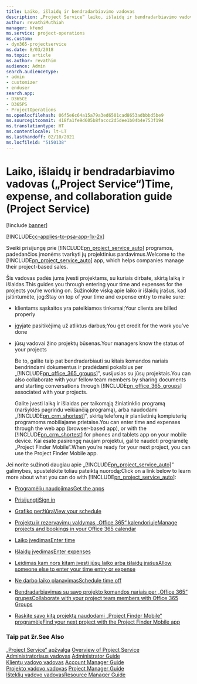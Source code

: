 ```yaml
---
title: Laiko, išlaidų ir bendradarbiavimo vadovas
description: „Project Service“ laiko, išlaidų ir bendradarbiavimo vadovas
author: revathiMuthiah
manager: kfend
ms.service: project-operations
ms.custom:
- dyn365-projectservice
ms.date: 8/03/2018
ms.topic: article
ms.author: revathim
audience: Admin
search.audienceType:
- admin
- customizer
- enduser
search.app:
- D365CE
- D365PS
- ProjectOperations
ms.openlocfilehash: 06f5e6c64a15a79a3ed6501cad8653adbbbd5be9
ms.sourcegitcommit: 418fa1fe9d605b8faccc2d5dee1b04b4e753f194
ms.translationtype: HT
ms.contentlocale: lt-LT
ms.lasthandoff: 02/10/2021
ms.locfileid: "5150138"
---
```

# <a name="time-expense-and-collaboration-guide-project-service"></a><span data-ttu-id="1ca2f-103">Laiko, išlaidų ir bendradarbiavimo vadovas („Project Service“)</span><span class="sxs-lookup"><span data-stu-id="1ca2f-103">Time, expense, and collaboration guide (Project Service)</span></span>

[!include [banner](../includes/psa-now-project-operations.md)]

[!INCLUDE[cc-applies-to-psa-app-1x-2x](../includes/cc-applies-to-psa-app-1x-2x.md)]

<span data-ttu-id="1ca2f-104">Sveiki prisijungę prie [!INCLUDE[pn_project_service_auto](../includes/pn-project-service-auto.md)] programos, padedančios įmonėms tvarkyti jų projektinius pardavimus.</span><span class="sxs-lookup"><span data-stu-id="1ca2f-104">Welcome to the [!INCLUDE[pn_project_service_auto](../includes/pn-project-service-auto.md)] app, which helps companies manage their project-based sales.</span></span> 
  
 <span data-ttu-id="1ca2f-105">Šis vadovas padės jums įvesti projektams, su kuriais dirbate, skirtą laiką ir išlaidas.</span><span class="sxs-lookup"><span data-stu-id="1ca2f-105">This guides you through entering your time and expenses for the projects you’re working on.</span></span> <span data-ttu-id="1ca2f-106">Sužinokite viską apie laiko ir išlaidų įrašus, kad įsitintumėte, jog:</span><span class="sxs-lookup"><span data-stu-id="1ca2f-106">Stay on top of your time and expense entry to make sure:</span></span>  
  
- <span data-ttu-id="1ca2f-107">klientams sąskaitos yra pateikiamos tinkamai;</span><span class="sxs-lookup"><span data-stu-id="1ca2f-107">Your clients are billed properly</span></span>  
  
- <span data-ttu-id="1ca2f-108">įgyjate pasitikėjimą už atliktus darbus;</span><span class="sxs-lookup"><span data-stu-id="1ca2f-108">You get credit for the work you’ve done</span></span>  
  
- <span data-ttu-id="1ca2f-109">jūsų vadovai žino projektų būsenas.</span><span class="sxs-lookup"><span data-stu-id="1ca2f-109">Your managers know the status of your projects</span></span>  
  
  <span data-ttu-id="1ca2f-110">Be to, galite taip pat bendradarbiauti su kitais komandos nariais bendrindami dokumentus ir pradėdami pokalbius per „[!INCLUDE[pn_office_365_groups](../includes/pn-office-365-groups.md)]”, susijusias su jūsų projektais.</span><span class="sxs-lookup"><span data-stu-id="1ca2f-110">You can also collaborate with your fellow team members by sharing documents and starting conversations through [!INCLUDE[pn_office_365_groups](../includes/pn-office-365-groups.md)] associated with your projects.</span></span>  
  
  <span data-ttu-id="1ca2f-111">Galite įvesti laiką ir išlaidas per taikomąją žiniatinklio programą (naršyklės pagrindu veikiančią programą), arba naudodami „[!INCLUDE[pn_crm_shortest](../includes/pn-crm-shortest.md)]”, skirtą telefonų ir planšetinių kompiuterių programoms mobiliajame prietaise.</span><span class="sxs-lookup"><span data-stu-id="1ca2f-111">You can enter time and expenses through the web app (browser-based app), or with the [!INCLUDE[pn_crm_shortest](../includes/pn-crm-shortest.md)] for phones and tablets app on your mobile device.</span></span> <span data-ttu-id="1ca2f-112">Kai esate pasirengę naujam projektui, galite naudoti programėlę „Project Finder Mobile“.</span><span class="sxs-lookup"><span data-stu-id="1ca2f-112">When you’re ready for your next project, you can use the Project Finder Mobile app.</span></span>  
  
<span data-ttu-id="1ca2f-113">Jei norite sužinoti daugiau apie „[!INCLUDE[pn_project_service_auto](../includes/pn-project-service-auto.md)]” galimybes, spustelėkite toliau pateiktą nuorodą:</span><span class="sxs-lookup"><span data-stu-id="1ca2f-113">Click on a link below to learn more about what you can do with [!INCLUDE[pn_project_service_auto](../includes/pn-project-service-auto.md)]:</span></span>  
  
-   [<span data-ttu-id="1ca2f-114">Programėlių naudojimas</span><span class="sxs-lookup"><span data-stu-id="1ca2f-114">Get the apps</span></span>](../psa/get-apps.md)  
  
-   [<span data-ttu-id="1ca2f-115">Prisijungti</span><span class="sxs-lookup"><span data-stu-id="1ca2f-115">Sign in</span></span>](../psa/sign-in.md)  
  
-   [<span data-ttu-id="1ca2f-116">Grafiko peržiūra</span><span class="sxs-lookup"><span data-stu-id="1ca2f-116">View your schedule</span></span>](../psa/view-schedule.md)  
  
-   [<span data-ttu-id="1ca2f-117">Projektų ir rezervavimų valdymas „Office 365“ kalendoriuje</span><span class="sxs-lookup"><span data-stu-id="1ca2f-117">Manage projects and bookings in your Office 365 calendar</span></span>](../psa/manage-project-bookings-office-365-calendar.md)  
  
-   [<span data-ttu-id="1ca2f-118">Laiko įvedimas</span><span class="sxs-lookup"><span data-stu-id="1ca2f-118">Enter time</span></span>](../psa/enter-time.md)  
  
-   [<span data-ttu-id="1ca2f-119">Išlaidų įvedimas</span><span class="sxs-lookup"><span data-stu-id="1ca2f-119">Enter expenses</span></span>](../psa/enter-expenses.md)  
  
-   [<span data-ttu-id="1ca2f-120">Leidimas kam nors kitam įvesti jūsų laiko arba išlaidų įrašus</span><span class="sxs-lookup"><span data-stu-id="1ca2f-120">Allow someone else to enter your time entry or expense</span></span>](../psa/allow-someone-else-enter-time-entry-expense.md)  
  
-   [<span data-ttu-id="1ca2f-121">Ne darbo laiko planavimas</span><span class="sxs-lookup"><span data-stu-id="1ca2f-121">Schedule time off</span></span>](../psa/schedule-time-off.md)  
  
-   [<span data-ttu-id="1ca2f-122">Bendradarbiavimas su savo projekto komandos nariais per „Office 365“ grupes</span><span class="sxs-lookup"><span data-stu-id="1ca2f-122">Collaborate with your project team members with Office 365 Groups</span></span>](../psa/collaborate-project-team-members-office-365-groups.md)  
  
-   [<span data-ttu-id="1ca2f-123">Raskite savo kitą projektą naudodami „Project Finder Mobile“ programėlę</span><span class="sxs-lookup"><span data-stu-id="1ca2f-123">Find your next project with the Project Finder Mobile app</span></span>](../psa/find-next-project-finder-mobile-app.md)  
  
### <a name="see-also"></a><span data-ttu-id="1ca2f-124">Taip pat žr.</span><span class="sxs-lookup"><span data-stu-id="1ca2f-124">See Also</span></span>  
 <span data-ttu-id="1ca2f-125">[„Project Service“ apžvalga](../psa/overview.md) </span><span class="sxs-lookup"><span data-stu-id="1ca2f-125">[Overview of Project Service](../psa/overview.md) </span></span>  
 <span data-ttu-id="1ca2f-126">[Administratoriaus vadovas](../psa/admin-guide.md) </span><span class="sxs-lookup"><span data-stu-id="1ca2f-126">[Administrator Guide](../psa/admin-guide.md) </span></span>  
 <span data-ttu-id="1ca2f-127">[Klientų vadovo vadovas](../psa/account-manager-guide.md) </span><span class="sxs-lookup"><span data-stu-id="1ca2f-127">[Account Manager Guide](../psa/account-manager-guide.md) </span></span>  
 <span data-ttu-id="1ca2f-128">[Projekto vadovo vadovas](../psa/project-manager-guide.md) </span><span class="sxs-lookup"><span data-stu-id="1ca2f-128">[Project Manager Guide](../psa/project-manager-guide.md) </span></span>  
 [<span data-ttu-id="1ca2f-129">Išteklių vadovo vadovas</span><span class="sxs-lookup"><span data-stu-id="1ca2f-129">Resource Manager Guide</span></span>](../psa/resource-manager-guide.md)   
